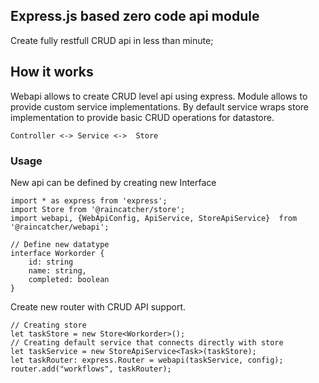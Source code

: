## Express.js based zero code api module

Create fully restfull CRUD api in less than minute;

## How it works

Webapi allows to create CRUD level api using express.
Module allows to provide custom service implementations.
By default service wraps store implementation to provide basic CRUD operations for datastore.

```
Controller <-> Service <->  Store
```

### Usage

New api can be defined by creating new Interface

```
import * as express from 'express';
import Store from '@raincatcher/store';
import webapi, {WebApiConfig, ApiService, StoreApiService}  from '@raincatcher/webapi';

// Define new datatype
interface Workorder {
    id: string
    name: string,
    completed: boolean
}
```

Create new router with CRUD API support.

```
// Creating store
let taskStore = new Store<Workorder>();
// Creating default service that connects directly with store
let taskService = new StoreApiService<Task>(taskStore);
let taskRouter: express.Router = webapi(taskService, config);
router.add("workflows", taskRouter);
```